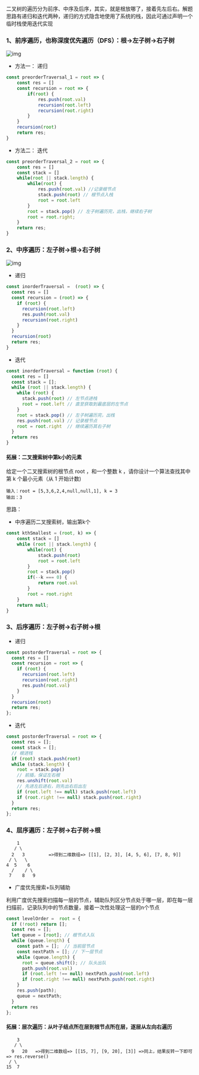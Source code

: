 二叉树的遍历分为前序、中序及后序，其实，就是根放哪了，接着先左后右。解题思路有递归和迭代两种，递归的方式隐含地使用了系统的栈，因此可通过声明一个临时栈使用迭代实现

### 1、前序遍历，也称深度优先遍历（DFS）：根->左子树->右子树
![img](https://oscimg.oschina.net/oscnet/up-5c455299221a4ca0ab6e202662fcb1bfc20.png)

-  方法一： 递归

```javascript
const preorderTraversal_1 = root => {
	const res = []
	const recursion = root => {
		if(root) {
			res.push(root.val)
			recursion(root.left)
			recursion(root.right)
		}
	}
	recursion(root)
	return res;
}
```



-  方法二： 迭代

```javascript
const preorderTraversal_2 = root => {
	const res = []
	const stack = []
	while(root || stack.length) {
		while(root) {
			res.push(root.val) //记录根节点
			stack.push(root) // 根节点入栈
			root = root.left
		}
		root = stack.pop() // 左子树遍历完，出栈，继续右子树
		root = root.right;
	}
	return res;
}
```



###  2、中序遍历：左子树->根->右子树

![img](https://oscimg.oschina.net/oscnet/up-13d5d08639cc2dea894eade9b615a54ca20.png)



- 递归

```javascript
const inorderTraversal =  (root) => {
  const res = []
  const recursion = (root) => {
    if (root) {
      recursion(root.left) 
      res.push(root.val)
      recursion(root.right)
    }
  }
  recursion(root)
  return res;
}
```



- 迭代

```javascript
const inorderTraversal = function (root) {
  const res = []
  const stack = [];
  while (root || stack.length) {
    while (root) {
      stack.push(root) // 左节点进栈
      root = root.left // 直至获取到最底层的左节点
    }
    root = stack.pop() // 左子树遍历完，出栈
    res.push(root.val) // 记录根节点
    root = root.right  // 继续遍历其右子树
  }
  return res
}
```



#### 拓展：二叉搜索树中第k小的元素

给定一个二叉搜索树的根节点 root ，和一个整数 k ，请你设计一个算法查找其中第 k 个最小元素（从 1 开始计数)

```
输入：root = [5,3,6,2,4,null,null,1], k = 3
输出：3
```

思路：

- 中序遍历二叉搜索树，输出第k个

```javascript
const kthSmallest = (root, k) => {
	const stack = []
	while (root || stack.length) {
		while(root) {
			stack.push(root)
			root = root.left
		}
		root = stack.pop()
		if(--k === 0) {
			return root.val
		}
		root = root.right
	}
	return null;
}
```



### 3、后序遍历：左子树->右子树->根

- 递归

```javascript
const postorderTraversal = root => {
  const res = []
  const recursion = root => {
    if (root) {
      recursion(root.left)
      recursion(root.right)
      res.push(root.val)
    }
  }
  recursion(root)
  return res;
};
```



- 迭代

```javascript
const postorderTraversal = root => {
  const res = [];
  const stack = [];
  // 根进栈
  if (root) stack.push(root)
  while (stack.length) {
    root = stack.pop()
    // 前插，保证左右根
    res.unshift(root.val)
    // 先进左后进右，则先出右后出左
    if (root.left !== null) stack.push(root.left)
    if (root.right !== null) stack.push(root.right)
  }
  return res;
};
```





### 4、层序遍历：左子树->右子树->根

```
    1
   / \
  2   3         =>得到二维数组=> [[1], [2, 3], [4, 5, 6], [7, 8, 9]]
 / \   \
4  5    6
  /    / \
 7    8   9
```

- 广度优先搜索+队列辅助

利用广度优先搜索扫描每一层的节点，辅助队列区分节点处于哪一层，即在每一层扫描前，记录队列中的节点数量，接着一次性处理这一层的n个节点

```javascript
const levelOrder =  root = {
  if (!root) return [];
  const res = [];
  let queue = [root]; // 根节点入队
  while (queue.length) {
    const path = [];  // 当前层节点
    const nextPath = []; // 下一层节点
    while (queue.length) {
      root = queue.shift(); // 队头出队
      path.push(root.val)
      if (root.left !== null) nextPath.push(root.left)
      if (root.right !== null) nextPath.push(root.right)
    }
    res.push(path);
    queue = nextPath;
  }
  return res
};
```



#### 拓展：层次遍历：从叶子结点所在层到根节点所在层，逐层从左向右遍历

```
    3
   / \
  9   20   =>得到二维数组=> [[15, 7], [9, 20], [3]] =>同上，结果反转一下即可 => res.reverse()
 / \
15  7
```



